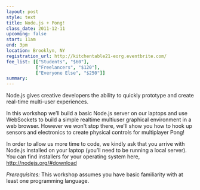 ```yaml
---
layout: post
style: text
title: Node.js + Pong!
class_date: 2011-12-11
upcoming: false
start: 11am
end: 3pm
location: Brooklyn, NY
registration_url: http://kitchentable21-eorg.eventbrite.com/
fee_list: [["Students", "$60"],
           ["Freelancers", "$120"],
           ["Everyone Else", "$250"]]
summary: 
---
```


Node.js gives creative developers the ability to quickly prototype and
create real-time multi-user experiences.

In this workshop we’ll build a basic Node.js server on our laptops and
use WebSockets to build a simple realtime multiuser graphical
environment in a web browser. However we won't stop there, we'll show
you how to hook up sensors and electronics to create physical controls
for multiplayer Pong!

In order to allow us more time to code, we kindly ask that you arrive
with Node.js installed on your laptop (you’ll need to be running a
local server). You can find installers for your operating system here,
<a href="http://nodejs.org/#download">http://nodejs.org/#download</a>

*Prerequisites:* This workshop assumes you have basic familiarity with at least one
programming language.
